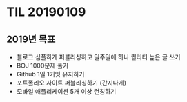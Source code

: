 # TIL 20190109

## 2019년 목표

* 블로그 심플하게 퍼블리싱하고 일주일에 하나 퀄리티 높은 글 쓰기
* BOJ 1000문제 풀기
* Github 1일 1커밋 유지하기
* 포트폴리오 사이트 퍼블리싱하기 (간지나게)
* 모바일 애플리케이션 5개 이상 런칭하기
